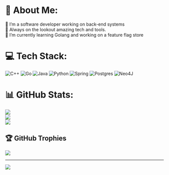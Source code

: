 # 💫 About Me:
🔭 I’m a software developer working on back-end systems<br>👯 Always on the lookout amazing tech and tools.<br>🌱 I’m currently learning Golang and working on a feature flag store


# 💻 Tech Stack:
![C++](https://img.shields.io/badge/c++-%2300599C.svg?style=for-the-badge&logo=c%2B%2B&logoColor=white) ![Go](https://img.shields.io/badge/go-%2300ADD8.svg?style=for-the-badge&logo=go&logoColor=white) ![Java](https://img.shields.io/badge/java-%23ED8B00.svg?style=for-the-badge&logo=java&logoColor=white) ![Python](https://img.shields.io/badge/python-3670A0?style=for-the-badge&logo=python&logoColor=ffdd54) ![Spring](https://img.shields.io/badge/spring-%236DB33F.svg?style=for-the-badge&logo=spring&logoColor=white) ![Postgres](https://img.shields.io/badge/postgres-%23316192.svg?style=for-the-badge&logo=postgresql&logoColor=white) 	![Neo4J](https://img.shields.io/badge/Neo4j-008CC1?style=for-the-badge&logo=neo4j&logoColor=white)
# 📊 GitHub Stats:
![](https://github-readme-stats.vercel.app/api?username=bajatin&theme=dark&hide_border=true&include_all_commits=true&count_private=false)<br/>
![](https://github-readme-streak-stats.herokuapp.com/?user=bajatin&theme=dark&hide_border=true)<br/>
![](https://github-readme-stats.vercel.app/api/top-langs/?username=bajatin&theme=dark&hide_border=true&include_all_commits=true&count_private=false&layout=compact)

## 🏆 GitHub Trophies
![](https://github-profile-trophy.vercel.app/?username=bajatin&theme=radical&no-frame=true&no-bg=false&margin-w=4)

---
[![](https://visitcount.itsvg.in/api?id=bajatin&icon=0&color=0)](https://visitcount.itsvg.in)

<!-- Proudly created with GPRM ( https://gprm.itsvg.in ) -->
